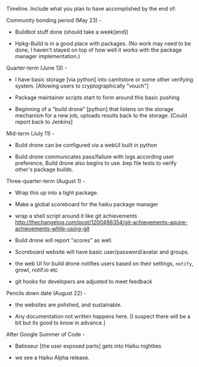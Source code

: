 Timeline. Include what you plan to have accomplished by the end of:
 
Community bonding period (May 23) - 
 
*   Buildbot stuff done (should take a week[end])
 
*   Hpkg-Build is in a good place with packages. (No work may need to be done, I haven't stayed on top of how well it works with the package manager implementation.)
 
 
Quarter-term (June 13) - 
 
*   I have  basic storage [via python] into camlistore or some other verifying system. [Allowing users to cryptographically "vouch"]
 
*   Package maintainer scripts start to form around this basic pushing
 
*   Beginning of a "build drone" [python] that listens on the storage mechanism for a new job, uploads results back to the storage. [Could report back to Jenkins]
 
 
Mid-term (July 11) - 
 
*   Build drone can be configured via a webUI built in python
 
*   Build drone communicates pass/failure with logs according user preference, Build drone also begins to use .bep file tests to verify other's package builds.
 
 
Three-quarter-term (August 1) - 
 
*   Wrap this up into a tight package. 
 
*   Make a global scoreboard for the haiku package manager
 
*   wrap a shell script around it like git achievements  http://thechangelog.com/post/1200486354/git-achievements-aquire-achievements-while-using-git
 
*   Build drone will report "scores" as well.
 
*   Scoreboard website will have basic user/password/avatar and groups.
 
*   the web UI for build drone notifies users based on their settings, `notify`, growl, notif.io etc
 
*   git hooks for developers are adjusted to meet feedback
 
 
Pencils down date (August 22) - 
 
*   the websites are polished, and sustainable.
 
*   Any documentation not written happens here. [I suspect there will be a bit but its good to know in advance.]
 
 
After Google Summer of Code - 
 
*   Batisseur [the user exposed parts] gets into Haiku nightlies 
 
*   we see a Haiku Alpha release.
